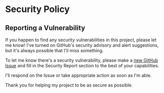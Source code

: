 # Security Policy

## Reporting a Vulnerability

If you happen to find any security vulnerabilities in this project, please let me know! I've turned on GitHub's security advisory and alert suggestions, but it's always possible that I'll miss something.

To let me know there's a security vulnerability, please make a [new GitHub Issue](https://github.com/emmasax4/git_helper/issues/new) and fill in the Security Report section to the best of your capabilities.

I'll respond on the Issue or take appropriate action as soon as I'm able.

Thank you for helping my project to be as secure as possible.
